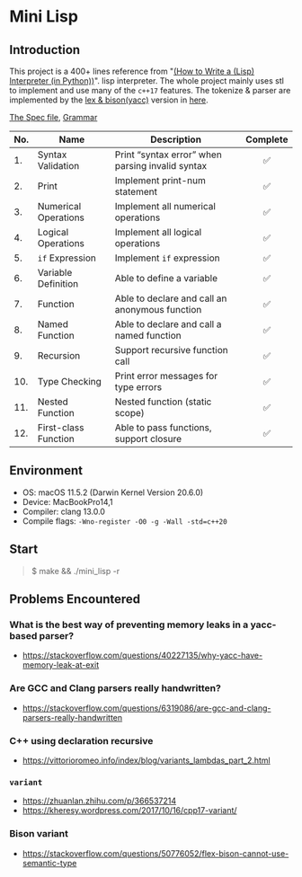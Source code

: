# Mini Lisp

## Introduction

This project is a 400+ lines reference from "[(How to Write a (Lisp) Interpreter (in Python))](http://www.norvig.com/lispy.html)". lisp interpreter. The whole project mainly uses stl to implement and use many of the `c++17` features. The tokenize & parser are implemented by the [lex & bison(yacc)](https://github.com/cliffxzx/mini-lisp/tree/lex/bison) version in [here](https://github.com/cliffxzx/mini-lisp/tree/lex/bison).

[The Spec file](./docs%2FCompiler%20Final%20Project.pdf), [Grammar](./docs/MiniLisp.pdf)

| No. | Name                 | Description                                      | Complete |
| --- | -------------------- | ------------------------------------------------ | :------: |
| 1.  | Syntax Validation    | Print “syntax error” when parsing invalid syntax |    ✅    |
| 2.  | Print                | Implement print-num statement                    |    ✅    |
| 3.  | Numerical Operations | Implement all numerical operations               |    ✅    |
| 4.  | Logical Operations   | Implement all logical operations                 |    ✅    |
| 5.  | `if` Expression      | Implement `if` expression                        |    ✅    |
| 6.  | Variable Definition  | Able to define a variable                        |    ✅    |
| 7.  | Function             | Able to declare and call an anonymous function   |    ✅    |
| 8.  | Named Function       | Able to declare and call a named function        |    ✅    |
| 9.  | Recursion            | Support recursive function call                  |    ✅    |
| 10. | Type Checking        | Print error messages for type errors             |    ✅    |
| 11. | Nested Function      | Nested function (static scope)                   |    ✅    |
| 12. | First-class Function | Able to pass functions, support closure          |    ✅    |

## Environment

- OS: macOS 11.5.2 (Darwin Kernel Version 20.6.0)
- Device: MacBookPro14,1
- Compiler: clang 13.0.0
- Compile flags: `-Wno-register -O0 -g -Wall -std=c++20`

## Start

> $ make && ./mini_lisp -r

## Problems Encountered

### What is the best way of preventing memory leaks in a yacc-based parser?

- https://stackoverflow.com/questions/40227135/why-yacc-have-memory-leak-at-exit

### Are GCC and Clang parsers really handwritten?

- https://stackoverflow.com/questions/6319086/are-gcc-and-clang-parsers-really-handwritten

### C++ using declaration recursive

- https://vittorioromeo.info/index/blog/variants_lambdas_part_2.html

### `variant`

- https://zhuanlan.zhihu.com/p/366537214
- https://kheresy.wordpress.com/2017/10/16/cpp17-variant/

### Bison variant

- https://stackoverflow.com/questions/50776052/flex-bison-cannot-use-semantic-type
